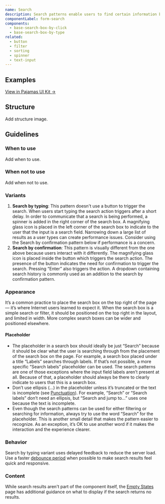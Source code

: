 ```yaml
---
name: Search
description: Search patterns enable users to find certain information by adding criteria that match their query.
componentLabel: form-search
components:
  - base-search-box-by-click
  - base-search-box-by-type
related:
  - button
  - filter
  - sorting
  - spinner
  - text-input
---
```


## Examples

<story-viewer component="base-search-box-by-click" story="history" title="Search by click with history" iframe-padding="0 0 200px 0"></story-viewer>

<story-viewer component="base-search-box-by-type" title="Search by type"></story-viewer>

[View in Pajamas UI Kit →](https://www.figma.com/file/qEddyqCrI7kPSBjGmwkZzQ/%F0%9F%93%99-Component-library?type=design&node-id=49840-75722&mode=design)

## Structure

<todo>Add structure image.</todo>

## Guidelines

### When to use

<todo>Add when to use.</todo>

### When not to use

<todo>Add when not to use.</todo>

### Variants

1. **Search by typing**: This pattern doesn't use a button to trigger the search. When users start typing the search action triggers after a short delay. In order to communicate that a search is being performed, a spinner is added in the right corner of the search box. A magnifying glass icon is placed in the left corner of the search box to indicate to the user that the input is a search field. Narrowing down a large list of results as a user types can create performance issues. Consider using the Search by confirmation pattern below if performance is a concern.
1. **Search by confirmation**: This pattern is visually different from the one above because users interact with it differently. The magnifying glass icon is placed inside the button which triggers the search action. The presence of the button indicates the need for confirmation to trigger the search. Pressing “Enter” also triggers the action. A dropdown containing search history is commonly used as an addition to the search by confirmation pattern.

### Appearance

It’s a common practice to place the search box on the top right of the page — it’s where Internet users learned to expect it. When the search box is a simple search or filter, it should be positioned on the top right in the layout, and limited in width. More complex search boxes can be wider and positioned elsewhere.

#### Placeholder

- The placeholder in a search box should ideally be just “Search” because it should be clear what the user is searching through from the placement of the search box on the page. For example, a search box placed under a title “Labels” searches through labels. If that’s not possible, a more specific “Search labels” placeholder can be used. The search patterns are one of those exceptions where the input field labels aren’t present at all. Because of that, a placeholder should always be there to clearly indicate to users that this is a search box.
- Don’t use ellipsis (…) in the placeholder unless it’s truncated or the text is incomplete (see [Punctuation](/content/punctuation)). For example, “Search” or “Search labels” don’t need an ellipsis, but “Search and jump to…” uses one because the text is incomplete.
- Even though the search patterns can be used for either filtering or searching for information, always try to use the word “Search” for the placeholder. This is another small detail that makes the pattern easier to recognize. As an exception, it’s OK to use another word if it makes the interaction and the experience clearer.

### Behavior

Search by typing variant uses delayed feedback to reduce the server load. Use a faster [debounce period](/usability/saving-and-feedback#delayed-feedback) when possible to make search results feel quick and responsive.

### Content

While search results aren't part of the component itself, the [Empty States](/patterns/empty-states#empty-search-results) page has additional guidance on what to display if the search returns no results.
